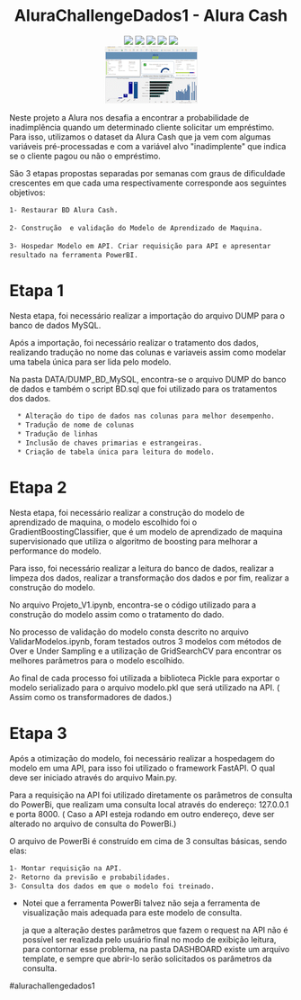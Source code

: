 <h1 align="center"> AluraChallengeDados1 - Alura Cash  </h1>

<div align="center">
<img src="https://img.shields.io/badge/MySQL-005C84?style=for-the-badge&logo=mysql&logoColor=white"><img>
<img src="https://img.shields.io/badge/Python-14354C?style=for-the-badge&logo=python&logoColor=yellow"> </img>
<img src="https://img.shields.io/badge/scikit_learn-F7931E?style=for-the-badge&logo=scikit-learn&logoColor=white"></img>
<img src="https://img.shields.io/badge/fastapi-109989?style=for-the-badge&logo=FASTAPI&logoColor=white"> </img>
<img src="https://img.shields.io/badge/PowerBI-F2C811?style=for-the-badge&logo=Power%20BI&logoColor=black"> </img>
</div>

<div align="center" width="520" height="600">
<img src="DASHBOARDS/AtualizarRequisição.gif">
</img>
</div>


  Neste projeto a Alura nos desafia a encontrar a probabilidade de inadimplência quando um determinado cliente solicitar um empréstimo. Para isso, utilizamos o dataset da Alura Cash que ja vem com algumas variáveis pré-processadas e com a variável alvo "inadimplente" que indica se o cliente pagou ou não o empréstimo.

  
  São 3 etapas propostas separadas por semanas com graus de dificuldade crescentes em que cada uma respectivamente corresponde aos seguintes objetivos: 
    
    1- Restaurar BD Alura Cash.
    
    2- Construção  e validação do Modelo de Aprendizado de Maquina.
    
    3- Hospedar Modelo em API. Criar requisição para API e apresentar resultado na ferramenta PowerBI.


# Etapa 1
  Nesta etapa, foi necessário realizar a importação do arquivo DUMP para o banco de dados MySQL.
    
  Após a importação, foi necessário realizar o tratamento dos dados, realizando tradução no nome das colunas e variaveis assim como modelar uma tabela única para ser lida pelo modelo.

   Na pasta DATA/DUMP_BD_MySQL, encontra-se o arquivo DUMP do banco de dados e  também o script BD.sql que foi utilizado para os tratamentos dos dados.
   
      * Alteração do tipo de dados nas colunas para melhor desempenho.
      * Tradução de nome de colunas
      * Tradução de linhas
      * Inclusão de chaves primarias e estrangeiras.
      * Criação de tabela única para leitura do modelo.
      
# Etapa 2

  Nesta etapa, foi necessário realizar a construção do modelo de aprendizado de maquina, o modelo escolhido foi o GradientBoostingClassifier, que é um modelo de aprendizado de maquina supervisionado que utiliza o algoritmo de boosting para melhorar a performance do modelo.
  
  Para isso, foi necessário realizar a leitura do banco de dados, realizar a limpeza dos dados, realizar a transformação dos dados e por fim, realizar a construção do modelo.
  
  No arquivo Projeto_V1.ipynb, encontra-se o código utilizado para a construção do modelo assim como o tratamento do dado.

  No processo de validação do modelo consta descrito no arquivo ValidarModelos.ipynb, foram testados outros 3 modelos com métodos de Over e Under Sampling e a utilização de GridSearchCV para encontrar os melhores parâmetros para o modelo escolhido.

  Ao final de cada processo foi utilizada a biblioteca Pickle para exportar o modelo serializado para o arquivo modelo.pkl que será utilizado na API. ( Assim como os transformadores de dados.)

# Etapa 3
      
  Após a otimização do modelo, foi necessário realizar a hospedagem do modelo em uma API, para isso foi utilizado o framework FastAPI. O qual deve ser iniciado através do arquivo Main.py.

  Para a requisição na API foi utilizado diretamente os parâmetros de consulta do PowerBi, que realizam uma consulta local através do endereço: 127.0.0.1 e porta 8000. ( Caso a API esteja rodando em outro endereço, deve ser alterado no arquivo de consulta do PowerBi.)

  O arquivo de PowerBi é construído em cima de 3 consultas básicas, sendo elas:

    1- Montar requisição na API.
    2- Retorno da previsão e probabilidades.
    3- Consulta dos dados em que o modelo foi treinado.
  
* Notei que a ferramenta PowerBi talvez não seja a ferramenta de visualização mais adequada para este modelo de consulta.

    ja que a alteração destes parâmetros que fazem o request na API não é possível ser realizada pelo usuário final no modo de exibição leitura, para contornar esse problema, na pasta DASHBOARD existe um arquivo template, e sempre que abrir-lo serão solicitados os parâmetros da consulta. 


#alurachallengedados1
